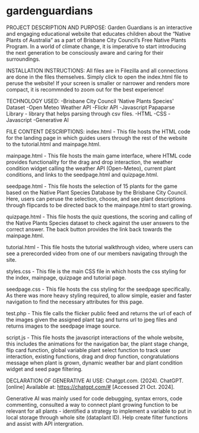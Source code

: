 # gardenguardians

PROJECT DESCRIPTION AND PURPOSE:
Garden Guardians is an interactive and engaging educational website that educates children about the “Native Plants of Australia” as a part of Brisbane City Council’s Free Native Plants Program. In a world of climate change, it is imperative to start introducing the next generation to be consciously aware and caring for their surroundings. 


INSTALLATION INSTRUCTIONS: 
All files are in Filezilla and all connections are done in the files themselves. Simply click to open the index.html file to peruse the website! If your screen is smaller or narrower and renders more compact, it is recommnded to zoom out for the best experience!


TECHNOLOGY USED:
-Brisbane City Council 'Native Plants Species' Dataset
-Open Meteo Weather API 
-Flickr API 
-Javascript Papaparse Library - library that helps parsing through csv files. 
-HTML
-CSS
-Javascript 
-Generative AI


FILE CONTENT DESCRIPTIONS:
index.html - This file hosts the HTML code for the landing page in which guides users through the rest of the website to the tutorial.html and mainpage.html.

mainpage.html - This file hosts the main game interface, where HTML code provides functionality for the drag and drop interaction, the weather condition widget calling the weather API (Open-Meteo), current plant conditions, and links to the seedpage.html and quizpage.html. 

seedpage.html - This file hosts the selection of 15 plants for the game based on the Native Plant Species Database by the Brisbane City Council. Here, users can peruse the selection, choose, and see plant descriptions through flipcards to be directed back to the mainpage.html to start growing. 

quizpage.html - This file hosts the quiz questions, the scoring and calling of the Native Plants Species dataset to check against the user answers to the correct answer. The back button provides the link back towards the mainpage.html. 

tutorial.html - This file hosts the tutorial walkthrough video, where users can see a prerecorded video from one of our members navigating through the site. 

styles.css - This file is the main CSS file in which hosts the css styling for the index, mainpage, quizpage and tutorial page. 

seedpage.css - This file hosts the css styling for the seedpage specifically. As there was more heavy styling required, to allow simple, easier and faster navigation to find the necessary attributes for this page. 

test.php - This file calls the flicker public feed and returns the url of each of the images given the assigned plant tag and turns url to jpeg files and returns images to the seedpage image source. 

script.js - This file hosts the javascript interactions of the whole website, this includes the animations for the navigation bar, the plant stage change, flip card function, global variable plant select function to track user interaction, existing functions, drag and drop function, congratulations message when plant is grown, dynamic weather bar and plant condition widget and seed page filtering. 


DECLARATION OF GENERATIVE AI USE: 
Chatgpt.com. (2024). ChatGPT. [online] Available at: https://chatgpt.com/# [Accessed 21 Oct. 2024].

Generative AI was mainly used for code debugging, syntax errors, code commenting, consulted a way to connect plant growing function to be relevant for all plants - identified a strategy to implement a variable to put in local storage through whole site (dataplant ID). Help create filter functions and assist with API intergration. 
